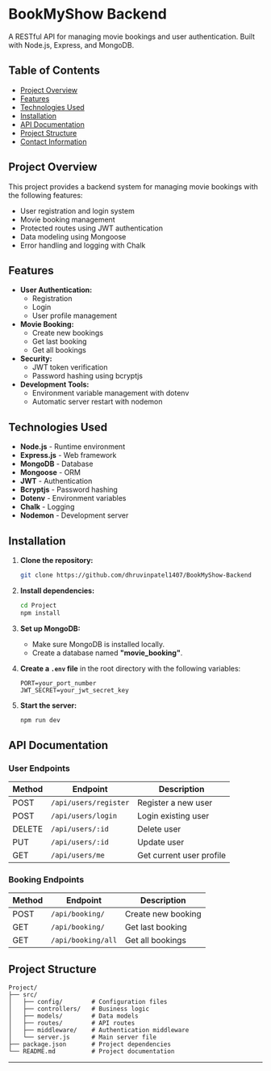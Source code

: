 # BookMyShow Backend

A RESTful API for managing movie bookings and user authentication. Built with Node.js, Express, and MongoDB.

## Table of Contents
- [Project Overview](#project-overview)
- [Features](#features)
- [Technologies Used](#technologies-used)
- [Installation](#installation)
- [API Documentation](#api-documentation)
- [Project Structure](#project-structure)
- [Contact Information](#contact-information)

## Project Overview

This project provides a backend system for managing movie bookings with the following features:

- User registration and login system
- Movie booking management
- Protected routes using JWT authentication
- Data modeling using Mongoose
- Error handling and logging with Chalk

## Features

- **User Authentication:**
  - Registration
  - Login
  - User profile management
- **Movie Booking:**
  - Create new bookings
  - Get last booking
  - Get all bookings
- **Security:**
  - JWT token verification
  - Password hashing using bcryptjs
- **Development Tools:**
  - Environment variable management with dotenv
  - Automatic server restart with nodemon

## Technologies Used

- **Node.js** - Runtime environment
- **Express.js** - Web framework
- **MongoDB** - Database
- **Mongoose** - ORM
- **JWT** - Authentication
- **Bcryptjs** - Password hashing
- **Dotenv** - Environment variables
- **Chalk** - Logging
- **Nodemon** - Development server

## Installation

1. **Clone the repository:**
   ```bash
   git clone https://github.com/dhruvinpatel1407/BookMyShow-Backend
   ```

2. **Install dependencies:**
   ```bash
   cd Project
   npm install
   ```

3. **Set up MongoDB:**
   - Make sure MongoDB is installed locally.
   - Create a database named **"movie_booking"**.

4. **Create a `.env` file** in the root directory with the following variables:
   ```env
   PORT=your_port_number
   JWT_SECRET=your_jwt_secret_key
   ```

5. **Start the server:**
   ```bash
   npm run dev
   ```

## API Documentation

### **User Endpoints**

| Method | Endpoint              | Description               |
|--------|----------------------|---------------------------|
| POST   | `/api/users/register` | Register a new user       |
| POST   | `/api/users/login`    | Login existing user       |
| DELETE | `/api/users/:id`      | Delete user               |
| PUT    | `/api/users/:id`      | Update user               |
| GET    | `/api/users/me`       | Get current user profile  |

### **Booking Endpoints**

| Method | Endpoint            | Description        |
|--------|--------------------|--------------------|
| POST   | `/api/booking/`    | Create new booking |
| GET    | `/api/booking/`    | Get last booking   |
| GET    | `/api/booking/all` | Get all bookings   |

## Project Structure

```
Project/
├── src/
│   ├── config/        # Configuration files
│   ├── controllers/   # Business logic
│   ├── models/        # Data models
│   ├── routes/        # API routes
│   ├── middleware/    # Authentication middleware
│   └── server.js      # Main server file
├── package.json       # Project dependencies
└── README.md          # Project documentation
```

---



